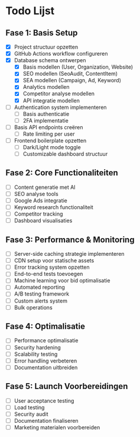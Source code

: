 # Todo Lijst

## Fase 1: Basis Setup
- [x] Project structuur opzetten
- [x] GitHub Actions workflow configureren
- [x] Database schema ontwerpen
  - [x] Basis modellen (User, Organization, Website)
  - [x] SEO modellen (SeoAudit, ContentItem)
  - [x] SEA modellen (Campaign, Ad, Keyword)
  - [x] Analytics modellen
  - [x] Competitor analyse modellen
  - [x] API integratie modellen
- [ ] Authentication system implementeren
  - [ ] Basis authenticatie
  - [ ] 2FA implementatie
- [ ] Basis API endpoints creëren
  - [ ] Rate limiting per user
- [ ] Frontend boilerplate opzetten
  - [ ] Dark/Light mode toggle
  - [ ] Customizable dashboard structuur

## Fase 2: Core Functionaliteiten
- [ ] Content generatie met AI
- [ ] SEO analyse tools
- [ ] Google Ads integratie
- [ ] Keyword research functionaliteit
- [ ] Competitor tracking
- [ ] Dashboard visualisaties

## Fase 3: Performance & Monitoring
- [ ] Server-side caching strategie implementeren
- [ ] CDN setup voor statische assets
- [ ] Error tracking system opzetten
- [ ] End-to-end tests toevoegen
- [ ] Machine learning voor bid optimalisatie
- [ ] Automated reporting
- [ ] A/B testing framework
- [ ] Custom alerts system
- [ ] Bulk operations

## Fase 4: Optimalisatie
- [ ] Performance optimalisatie
- [ ] Security hardening
- [ ] Scalability testing
- [ ] Error handling verbeteren
- [ ] Documentation uitbreiden

## Fase 5: Launch Voorbereidingen
- [ ] User acceptance testing
- [ ] Load testing
- [ ] Security audit
- [ ] Documentation finaliseren
- [ ] Marketing materialen voorbereiden
